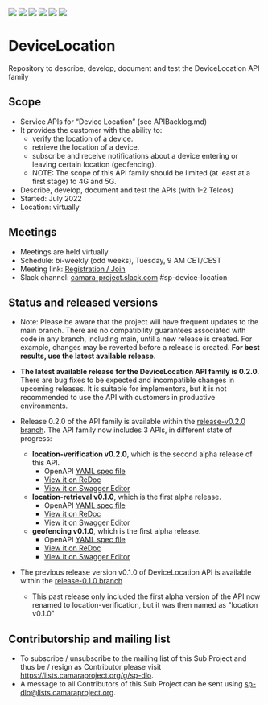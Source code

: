 <a href="https://github.com/camaraproject/DeviceLocation/commits/" title="Last Commit"><img src="https://img.shields.io/github/last-commit/camaraproject/DeviceLocation?style=plastic"></a>
<a href="https://github.com/camaraproject/DeviceLocation/issues" title="Open Issues"><img src="https://img.shields.io/github/issues/camaraproject/DeviceLocation?style=plastic"></a>
<a href="https://github.com/camaraproject/DeviceLocation/pulls" title="Open Pull Requests"><img src="https://img.shields.io/github/issues-pr/camaraproject/DeviceLocation?style=plastic"></a>
<a href="https://github.com/camaraproject/DeviceLocation/graphs/contributors" title="Contributors"><img src="https://img.shields.io/github/contributors/camaraproject/DeviceLocation?style=plastic"></a>
<a href="https://github.com/camaraproject/DeviceLocation" title="Repo Size"><img src="https://img.shields.io/github/repo-size/camaraproject/DeviceLocation?style=plastic"></a>
<a href="https://github.com/camaraproject/DeviceLocation/blob/main/LICENSE" title="License"><img src="https://img.shields.io/badge/License-Apache%202.0-green.svg?style=plastic"></a>

# DeviceLocation
Repository to describe, develop, document and test the DeviceLocation API family

## Scope
* Service APIs for “Device Location” (see APIBacklog.md)  
* It provides the customer with the ability to:  
  * verify the location of a device.
  * retrieve the location of a device.
  * subscribe and receive notifications about a device entering or leaving certain location (geofencing). 
  * NOTE: The scope of this API family should be limited (at least at a first stage) to 4G and 5G.  
* Describe, develop, document and test the APIs (with 1-2 Telcos)  
* Started: July 2022
* Location: virtually  

## Meetings
* Meetings are held virtually
* Schedule: bi-weekly (odd weeks), Tuesday, 9 AM CET/CEST
* Meeting link: [Registration / Join](https://zoom-lfx.platform.linuxfoundation.org/meeting/91878854906?password=7e620a89-fcb5-4d2d-927a-17e3a0d1d28e)
* Slack channel: [camara-project.slack.com](https://join.slack.com/t/camara-project/shared_invite/zt-26gy3e64n-o7Riy3MoXmzdaDEL3wlngg) #sp-device-location

## Status and released versions
* Note: Please be aware that the project will have frequent updates to the main branch. There are no compatibility guarantees associated with code in any branch, including main, until a new release is created. For example, changes may be reverted before a release is created. **For best results, use the latest available release**.
* **The latest available release for the DeviceLocation API family is 0.2.0.** There are bug fixes to be expected and incompatible changes in upcoming releases. It is suitable for implementors, but it is not recommended to use the API with customers in productive environments.

* Release 0.2.0 of the API family is available within the [release-v0.2.0 branch](https://github.com/camaraproject/DeviceLocation/tree/release-v0.2.0). The API family now includes 3 APIs, in different state of progress:
  - **location-verification v0.2.0**, which is the second alpha release of this API.
    - OpenAPI [YAML spec file](https://github.com/camaraproject/DeviceLocation/blob/release-v0.2.0/code/API_definitions/location-verification.yaml)
    - [View it on ReDoc](https://redocly.github.io/redoc/?url=https://raw.githubusercontent.com/camaraproject/DeviceLocation/release-v0.2.0/code/API_definitions/location-verification.yaml&nocors)
    - [View it on Swagger Editor](https://editor.swagger.io/?url=https://raw.githubusercontent.com/camaraproject/DeviceLocation/release-v0.2.0/code/API_definitions/location-verification.yaml)
  - **location-retrieval v0.1.0**, which is the first alpha release.
    - OpenAPI [YAML spec file](https://github.com/camaraproject/DeviceLocation/blob/release-v0.2.0/code/API_definitions/location-retrieval.yaml)
    - [View it on ReDoc](https://redocly.github.io/redoc/?url=https://raw.githubusercontent.com/camaraproject/DeviceLocation/release-v0.2.0/code/API_definitions/location-retrieval.yaml&nocors)
    - [View it on Swagger Editor](https://editor.swagger.io/?url=https://raw.githubusercontent.com/camaraproject/DeviceLocation/release-v0.2.0/code/API_definitions/location-retrieval.yaml)
  - **geofencing v0.1.0**, which is the first alpha release.
    - OpenAPI [YAML spec file](https://github.com/camaraproject/DeviceLocation/blob/release-v0.2.0/code/API_definitions/geofencing.yaml)
    - [View it on ReDoc](https://redocly.github.io/redoc/?url=https://raw.githubusercontent.com/camaraproject/DeviceLocation/release-v0.2.0/code/API_definitions/geofencing.yaml&nocors)
    - [View it on Swagger Editor](https://editor.swagger.io/?url=https://raw.githubusercontent.com/camaraproject/DeviceLocation/release-v0.2.0/code/API_definitions/geofencing.yaml)

* The previous release version v0.1.0 of DeviceLocation API is available within the [release-0.1.0 branch](https://github.com/camaraproject/DeviceLocation/tree/release-v0.1.0)
  - This past release only included the first alpha version of the API now renamed to location-verification, but it was then named as "location v0.1.0"

## Contributorship and mailing list
* To subscribe / unsubscribe to the mailing list of this Sub Project and thus be / resign as Contributor please visit <https://lists.camaraproject.org/g/sp-dlo>.
* A message to all Contributors of this Sub Project can be sent using <sp-dlo@lists.camaraproject.org>.
